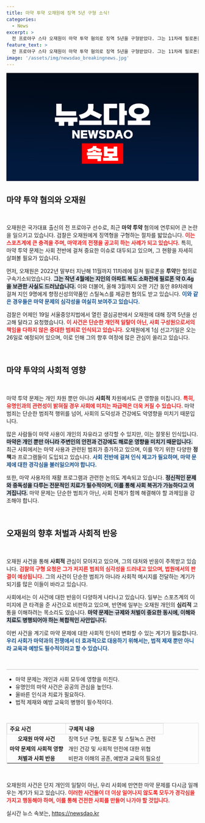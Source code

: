 ```yaml
---
title: 마약 투약 오재원에 징역 5년 구형 소식!
categories:
  - News
excerpt: >
  전 프로야구 스타 오재원이 마약 투약 혐의로 징역 5년을 구형받았다. 그는 11차례 필로폰을 투약한 혐의로 기소되었으며, 1심 선고는 26일 진행된다. 충격의 전직 스타가 떨어뜨린 어두운 실체를 밝혀낸다!
feature_text: >
  전 프로야구 스타 오재원이 마약 투약 혐의로 징역 5년을 구형받았다. 그는 11차례 필로폰을 투약한 혐의로 기소되었으며, 1심 선고는 26일 진행된다. 충격의 전직 스타가 떨어뜨린 어두운 실체를 밝혀낸다!
image: '/assets/img/newsdao_breakingnews.jpg'
---
```


<p><img src="/assets/img/newsdao_breakingnews.jpg" alt="koreaapp 속보" /></p>

<h2 data-ke-size="size26">마약 투약 혐의와 오재원</h2>

<p data-ke-size="size16">&nbsp;</p>

<p>오재원은 국가대표 출신의 전 프로야구 선수로, 최근 <strong>마약 투약</strong> 혐의에 연루되어 큰 논란을 일으키고 있습니다. 검찰은 오재원에게 징역형을 구형하는 절차를 밟았습니다. <b><span style="color: #ee2323;">이는 스포츠계에 큰 충격을 주며, 마약과의 전쟁을 공고히 하는 사례가 되고 있습니다.</span></b> 특히, 마약 투약 문제는 사회 전반에 걸쳐 중요한 이슈로 대두되고 있으며, 그 현황을 자세히 살펴볼 필요가 있습니다. </p>

<p>먼저, 오재원은 2022년 말부터 지난해 11월까지 11차례에 걸쳐 필로폰을 <strong>투약</strong>한 혐의로 구속기소되었습니다. <b><span style="background-color: #21538527;">그는 작년 4월에는 지인의 아파트 복도 소화전에 필로폰 약 0.4g을 보관한 사실도 드러났습니다.</span></b> 이와 더불어, 올해 3월까지 오랜 기간 동안 89차례에 걸쳐 지인 9명에게 향정신성의약품인 스틸녹스를 제공한 혐의도 받고 있습니다. <b><span style="color: #1a5490;">이와 같은 경우들은 마약 문제의 심각성을 여실히 보여주고 있습니다.</span></b> </p>

<p>검찰은 어제인 19일 서울중앙지법에서 열린 결심공판에서 오재원에 대해 징역 5년을 선고해 달라고 요청했습니다. <b><span style="color: #ee2323;">이 사건은 단순한 개인적 일탈이 아닌, 사회 구성원으로서의 책임을 다하지 않은 중대한 범죄로 인식되고 있습니다.</span></b> 오재원에게 1심 선고기일은 오는 26일로 예정되어 있으며, 이로 인해 그의 향후 여정에 많은 관심이 쏠리고 있습니다.</p>

<p data-ke-size="size16">&nbsp;</p>

<h2 data-ke-size="size26">마약 투약의 사회적 영향</h2>

<p data-ke-size="size16">&nbsp;</p>

<p>마약 투약 문제는 개인 차원 뿐만 아니라 <strong>사회적</strong> 차원에서도 큰 영향을 미칩니다. <b><span style="color: #ee2323;">특히, 유명인과의 관련성이 밝혀질 경우 사회에 미치는 파급력은 더욱 커질 수 있습니다.</span></b> 마약 범죄는 단순한 범죄적 행위를 넘어, 사회의 도덕성과 건강에도 악영향을 미치기 때문입니다. </p>

<p>많은 사람들이 마약 사용이 개인의 자유라고 생각할 수 있지만, 이는 잘못된 인식입니다. <b><span style="background-color: #21538527;">마약은 개인 뿐만 아니라 주변인의 안전과 건강에도 해로운 영향을 미치기 때문입니다.</span></b> 최근 사회에서는 마약 사용과 관련된 범죄가 증가하고 있으며, 이를 막기 위한 다양한 <strong>정책</strong>과 프로그램들이 도입되고 있습니다. <b><span style="color: #1a5490;">사회 전반에 걸쳐 인식 제고가 필요하며, 마약 문제에 대한 경각심을 불러일으켜야 합니다.</span></b> </p>

<p>또한, 마약 사용자의 재활 프로그램과 관련한 논의도 계속되고 있습니다. <b><span style="background-color: #21538527;">정신적인 문제와 중독성을 다루는 전문적인 치료가 필수적이며, 이를 통해 사회 복귀가 가능하다고 여겨집니다.</span></b> 마약 문제는 단순한 범죄가 아닌, 사회 전체가 함께 해결해야 할 과제임을 강조해야 합니다. </p>

<p data-ke-size="size16">&nbsp;</p>

<h2 data-ke-size="size26">오재원의 향후 처벌과 사회적 반응</h2>

<p data-ke-size="size16">&nbsp;</p>

<p>오재원 사건을 통해 <strong>사회적</strong> 관심이 모아지고 있으며, 그의 대처와 반응이 주목받고 있습니다. <b><span style="color: #ee2323;">검찰의 구형 요청은 그가 저지른 범죄의 심각성을 드러내고 있으며, 법원에서의 판결이 예상됩니다.</span></b> 그의 사건이 단순한 범죄가 아니라 사회적 메시지를 전달하는 계기가 되기를 많은 이들이 바라고 있습니다. </p>

<p>사회에서는 이 사건에 대한 반응이 다양하게 나타나고 있습니다. 일부는 스포츠계의 이미지에 큰 타격을 준 사건으로 비판하고 있으며, 반면에 일부는 오재원 개인의 <strong>심리적</strong> 고통을 이해하려는 목소리도 있습니다. <b><span style="background-color: #21538527;">마약 문제는 규제와 처벌이 중요한 동시에, 이해와 치료도 병행되어야 하는 복합적인 사안입니다.</span></b> </p>

<p>이번 사건을 계기로 마약 문제에 대한 사회적 인식이 변화할 수 있는 계기가 필요합니다. <b><span style="color: #1a5490;">우리 사회가 마약과의 전쟁에서 더 효과적으로 대응하기 위해서는, 법적 제재 뿐만 아니라 교육과 예방도 필수적이라고 할 수 있습니다.</span></b></p>

<p data-ke-size="size16">&nbsp;</p>

<hr style="height: 2px; border: 0; background-color: #ddd;"/>

<ul>
  <li>마약 문제는 개인과 사회 모두에 영향을 미친다.</li>
  <li>유명인의 마약 사건은 공공의 관심을 높인다.</li>
  <li>올바른 인식과 치료가 필요하다.</li>
  <li>법적 제재와 예방 교육의 병행이 필수적이다.</li>
</ul>

<p data-ke-size="size16">&nbsp;</p>

<table style="width: 100%; border: 1px solid #ddd; border-collapse: collapse;">
  <thead>
    <tr>
      <th style="border: 1px solid #ddd; text-align: left;">주요 사건</th>
      <th style="border: 1px solid #ddd; text-align: left;">구체적 내용</th>
    </tr>
  </thead>
  <tbody>
    <tr>
      <td style="text-align: center; height: 17px;"><b>오재원 마약 사건</b></td>
      <td style="text-align: left;">징역 5년 구형, 필로폰 및 스틸녹스 관련</td>
    </tr>
    <tr>
      <td style="text-align: center; height: 17px;"><b>마약 문제의 사회적 영향</b></td>
      <td style="text-align: left;">개인 건강 및 사회적 안전에 대한 위협</td>
    </tr>
    <tr>
      <td style="text-align: center; height: 17px;"><b>처벌과 사회 반응</b></td>
      <td style="text-align: left;">비판과 이해의 공존, 예방과 교육의 필요성</td>
    </tr>
  </tbody>
</table>

<p data-ke-size="size16">&nbsp;</p>

<p>오재원의 사건은 단지 개인의 일탈이 아닌, 우리 사회에 만연한 마약 문제를 다시금 일깨우는 계기가 되고 있습니다. <b><span style="color: #ee2323;">이러한 사건들이 더 이상 일어나지 않도록 모두가 경각심을 가지고 행동해야 하며, 이를 통해 건전한 사회를 만들어 나가야 할 것입니다.</span></b></p>
실시간 뉴스 속보는, <a href="https://newsdao.kr" rel="dofollow">https://newsdao.kr</a>


